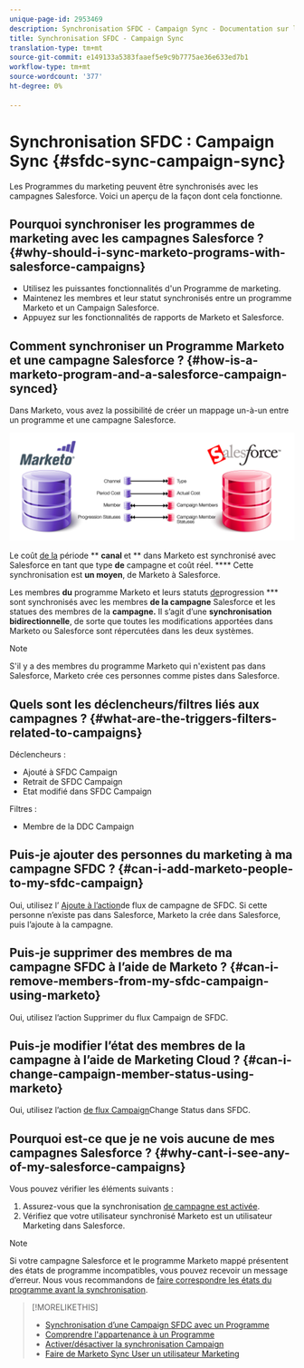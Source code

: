 ```yaml
---
unique-page-id: 2953469
description: Synchronisation SFDC - Campaign Sync - Documentation sur le marketing - Documentation sur le produit
title: Synchronisation SFDC - Campaign Sync
translation-type: tm+mt
source-git-commit: e149133a5383faaef5e9c9b7775ae36e633ed7b1
workflow-type: tm+mt
source-wordcount: '377'
ht-degree: 0%

---
```



# Synchronisation SFDC : Campaign Sync {#sfdc-sync-campaign-sync}

Les Programmes du marketing peuvent être synchronisés avec les campagnes Salesforce. Voici un aperçu de la façon dont cela fonctionne.

## Pourquoi synchroniser les programmes de marketing avec les campagnes Salesforce ? {#why-should-i-sync-marketo-programs-with-salesforce-campaigns}

* Utilisez les puissantes fonctionnalités d&#39;un Programme de marketing.
* Maintenez les membres et leur statut synchronisés entre un programme Marketo et un Campaign Salesforce.
* Appuyez sur les fonctionnalités de rapports de Marketo et Salesforce.

## Comment synchroniser un Programme Marketo et une campagne Salesforce ? {#how-is-a-marketo-program-and-a-salesforce-campaign-synced}

Dans Marketo, vous avez la possibilité de créer un mappage un-à-un entre un programme et une campagne Salesforce.

![](assets/image2015-7-8-9-3a43-3a8.png)

Le coût [de la](../../../../product-docs/administration/tags/create-a-program-channel.md) période ** **canal [](../../../../product-docs/core-marketo-concepts/programs/working-with-programs/understanding-period-costs.md)** et ** dans Marketo est synchronisé avec Salesforce en tant que type **de** campagne et coût réel. **** Cette synchronisation est **un moyen**, de Marketo à Salesforce.

Les membres **du** programme Marketo et leurs statuts [de](../../../../product-docs/core-marketo-concepts/programs/creating-programs/understanding-program-membership.md)progression *** sont synchronisés avec les membres **de la campagne** Salesforce et les statues des membres de la **campagne.** Il s’agit d’une **synchronisation** **bidirectionnelle**, de sorte que toutes les modifications apportées dans Marketo ou Salesforce sont répercutées dans les deux systèmes.

>[!NOTE]
>
>S&#39;il y a des membres du programme Marketo qui n&#39;existent pas dans Salesforce, Marketo crée ces personnes comme pistes dans Salesforce.

## Quels sont les déclencheurs/filtres liés aux campagnes ? {#what-are-the-triggers-filters-related-to-campaigns}

Déclencheurs :

* Ajouté à SFDC Campaign
* Retrait de SFDC Campaign
* Etat modifié dans SFDC Campaign

Filtres :

* Membre de la DDC Campaign

## Puis-je ajouter des personnes du marketing à ma campagne SFDC ? {#can-i-add-marketo-people-to-my-sfdc-campaign}

Oui, utilisez l’ [Ajoute à l’action](../../../../product-docs/core-marketo-concepts/smart-campaigns/salesforce-flow-actions/add-to-sfdc-campaign.md)de flux de campagne de SFDC. Si cette personne n’existe pas dans Salesforce, Marketo la crée dans Salesforce, puis l’ajoute à la campagne.

## Puis-je supprimer des membres de ma campagne SFDC à l’aide de Marketo ? {#can-i-remove-members-from-my-sfdc-campaign-using-marketo}

Oui, utilisez l’action [](../../../../product-docs/core-marketo-concepts/smart-campaigns/salesforce-flow-actions/remove-from-sfdc-campaign.md)Supprimer du flux Campaign de SFDC.

## Puis-je modifier l’état des membres de la campagne à l’aide de Marketing Cloud ? {#can-i-change-campaign-member-status-using-marketo}

Oui, utilisez l’action [de flux Campaign](../../../../product-docs/core-marketo-concepts/smart-campaigns/salesforce-flow-actions/change-status-in-sfdc-campaign.md)Change Status dans SFDC.

## Pourquoi est-ce que je ne vois aucune de mes campagnes Salesforce ? {#why-cant-i-see-any-of-my-salesforce-campaigns}

Vous pouvez vérifier les éléments suivants :

1. Assurez-vous que la synchronisation [de campagne est activée](../../../../product-docs/crm-sync/salesforce-sync/setup/optional-steps/enable-disable-campaign-sync.md).
1. Vérifiez que votre utilisateur [](../../../../product-docs/crm-sync/salesforce-sync/setup/enterprise-unlimited-edition/step-2-of-3-create-a-salesforce-user-for-marketo-enterprise-unlimited.md) synchronisé Marketo est un utilisateur [](../../../../product-docs/crm-sync/salesforce-sync/setup/optional-steps/enable-disable-campaign-sync/make-marketo-sync-user-a-marketing-user.md) Marketing dans Salesforce.

>[!NOTE]
>
>Si votre campagne Salesforce et le programme Marketo mappé présentent des états de programme incompatibles, vous pouvez recevoir un message d’erreur. Nous vous recommandons de [faire correspondre les états du programme avant la synchronisation](sfdc-errors/how-to-match-program-statuses-and-salesforce-campaign-statuses-prior-to-sync.md).

>[!MORELIKETHIS]
>
>* [Synchronisation d’une Campaign SFDC avec un Programme](../../../../product-docs/core-marketo-concepts/programs/working-with-programs/sync-an-sfdc-campaign-with-a-program.md)
>* [Comprendre l&#39;appartenance à un Programme](../../../../product-docs/core-marketo-concepts/programs/creating-programs/understanding-program-membership.md)
>* [Activer/désactiver la synchronisation Campaign](../../../../product-docs/crm-sync/salesforce-sync/setup/optional-steps/enable-disable-campaign-sync.md)
>* [Faire de Marketo Sync User un utilisateur Marketing](../../../../product-docs/crm-sync/salesforce-sync/setup/optional-steps/enable-disable-campaign-sync/make-marketo-sync-user-a-marketing-user.md)

>



